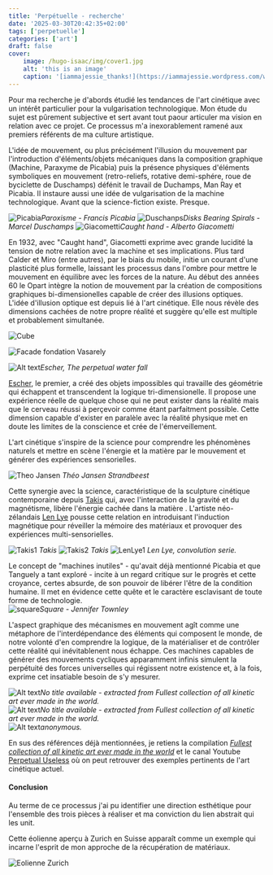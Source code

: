 ```yaml
---
title: 'Perpétuelle - recherche'
date: '2025-03-30T20:42:35+02:00'
tags: ['perpetuelle']
categories: ['art']
draft: false
cover:
    image: /hugo-isaac/img/cover1.jpg
    alt: 'this is an image'
    caption: '[iammajessie_thanks!](https://iammajessie.wordpress.com/wp-content/uploads/2013/01/a113.jpg)'
---
```


Pour ma recherche je d'abords étudié les tendances de l'art cinétique avec un intérêt particulier pour la vulgarisation technologique. Mon étude du sujet est pûrement subjective et sert avant tout paour articuler ma vision en relation avec ce projet. Ce processus m'a inexorablement ramené aux premiers référents de ma culture artistique.  

L'idée de mouvement, ou plus précisément l'illusion du mouvement par l'introduction d'éléments/objets mécaniques dans la composition graphique (Machine, Paraxyme de Picabia) puis la présence physiques d'éléments symboliques en mouvement (retro-reliefs, rotative demi-sphére, roue de byciclette de Duschamps) défénit le travail de Duchamps, Man Ray et Picabia. Il instaure aussi une idée de vulgarisation de la machine technologique. Avant que la science-fiction existe. Presque.  

![Picabia](/hugo-isaac/img/paroxyme.jpg)*Paroxisme - Francis Picabia*
![Duschanps](/hugo-isaac/img/disksbearingspirals.jpg)*Disks Bearing Spirals - Marcel Duschamps*
![Giacometti](/hugo-isaac/img/caughthand.jpg)*Caught hand - Alberto Giacometti* 

 En 1932, avec "Caught hand", Giacometti exprime avec grande lucidité la tension de notre relation avec la machine et ses implications.
 Plus tard Calder et Miro (entre autres), par le biais du mobile, initie un courant d'une plasticité plus formelle, laissant les processus dans l'ombre pour mettre le mouvement en équilibre avec les forces de la nature. Au début des années 60 le Opart intègre la notion de mouvement par la création de compositions graphiques bi-dimensionelles capable de créer des illusions optiques. L'idée d'illusion optique est depuis lié à l'art cinétique. Elle nous révèle des dimensions cachées de notre propre réalité et suggère qu'elle est multiple et probablement simultanée.

![Cube](/hugo-isaac/img/cube.jpg) 

![Facade fondation Vasarely](/hugo-isaac/img/vasarely.jpg)  
 
![Alt text](/hugo-isaac/img/escher1.jpg)*Escher, The perpetual water fall*  

[Escher](https://en.wikipedia.org/wiki/M._C._Escher), le premier, a créé des objets impossibles qui travaille des géométrie qui échappent et transcendent la logique tri-dimensionelle. Il propose une expérience réelle de quelque chose qui ne peut exister dans la réalité mais que le cerveau réussi à perçevoir comme étant parfaitment possible. Cette dimension capable d'exister en paralèle avec la réalité physique met en doute les limites de la conscience et crée de l'émerveillement.  

L'art cinétique s'inspire de la science pour comprendre les phénomènes naturels et mettre en scène l'énergie et la matière par le mouvement et générer des expériences sensorielles.  
 
![Theo Jansen](/hugo-isaac/img/strandbeest.jpg) *Théo Jansen Strandbeest* 

Cette synergie avec la science, caractéristique de la sculpture cinétique contemporaine depuis [Takis](https://www.wikiart.org/en/takis) qui, avec l'interaction de la gravité et du magnétisme, libère l'énergie cachée dans la matière . L'artiste néo-zélandais [Len Lye](https://www.lenlyefoundation.com/) pousse cette relation en introduisant l'induction magnétique pour réveiller la mémoire des matériaux et provoquer des expériences multi-sensorielles.    
   
![Takis1](/hugo-isaac/img/takis1.jpg) *Takis* 
![Takis2](/hugo-isaac/img/takis2.jpg) *Takis* 
![LenLye1](/hugo-isaac/img/lenlye1.jpg) *Len Lye, convolution serie.*  

Le concept de "machines inutiles" - qu'avait déjà mentionné Picabia et que Tanguely a tant exploré - incite à un regard critique sur le progrès et cette croyance, certes absurde, de son pouvoir de libérer l'être de la condition humaine. Il met en évidence cette quête et le caractère esclavisant de toute forme de technologie.  
![square](/hugo-isaac/img/square.jpg)*Square - Jennifer Townley*  

L'aspect graphique des mécanismes en mouvement agît comme une métaphore de l'interdépendance des éléments qui composent le monde, de notre volonté d'en comprendre la logique, de la matérialiser et de contrôler cette réalité qui inévitablenent nous échappe. Ces machines capables de générer des mouvements cycliques apparamment infinis simulent la perpétuité des forces universelles qui régissent notre existence et, à la fois, exprime cet insatiable besoin de s'y mesurer. 

![Alt text](/hugo-isaac/img/lift.jpg)*No title available - extracted from Fullest collection of all kinetic art ever made in the world.*  
![Alt text](/hugo-isaac/img/anonymous1.jpg)*No title available - extracted from Fullest collection of all kinetic art ever made in the world.*  
![Alt text](/hugo-isaac/img/uselessmachine.jpg)*anonymous.*  


En sus des références déjà mentionnées, je retiens la compilation [*Fullest collection of all kinetic art ever made in the world*](https://www.youtube.com/watch?v=wVZnULlW0tg) et le canal Youtube [Perpetual Useless](https://www.youtube.com/@PerpetualUseless) où on peut retrouver des exemples pertinents de l'art cinétique actuel. 

#### Conclusion

Au terme de ce processus j'ai pu identifier une direction esthétique pour l'ensemble des trois pièces à réaliser et ma conviction du lien abstrait qui les unit.

Cette éolienne aperçu à Zurich en Suisse apparaît comme un exemple qui incarne l'esprit de  mon approche de la récupération de matériaux. 

![Eolienne Zurich](/hugo-isaac/img/eoliennezurich.jpg) 
